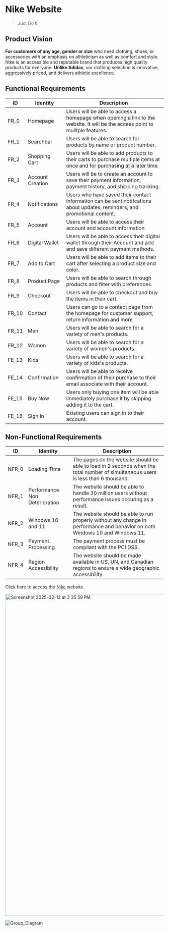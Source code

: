 # Nike Website
>Just Do It

## Product Vision
**For customers of any age, gender or size** who need clothing, shoes, or accessories with an emphasis on athleticism as well as comfort and style. Nike is an accessible and reputable brand that produces high quality products for everyone. **Unlike Adidas**, our clothing selection is innovative, aggressively priced, and delivers athletic excellence.

## Functional Requirements

| ID | Identity | Description |
| ----------- | ----------- | ------|
| FR_0 | Homepage | Users will be able to access a homepage when opening a link to the website. It will be the access point to mulitple features. |
| FR_1 | Searchbar | Users will be able to search for products by name or product number. |
| FR_2 | Shopping Cart | Users will be able to add products to their carts to purchase multiple items at once and for purchasing at a later time. |
| FR_3 | Account Creation | Users will be to create an account to save their payment information, payment history, and shipping tracking. |
| FR_4 | Notifications | Users who have saved their contact information can be sent notifcations about updates, reminders, and promotional content. | 
| FR_5 | Account | Users will be able to access their account and account information |
| FR_6 | Digital Wallet | Users will be able to access their digital wallet through their Account and add and save different payment methods. |
| FR_7 | Add to Cart | Users will be able to add items to their cart after selecting a product size and color. |
| FR_8 | Product Page | Users will be able to search through products and filter with preferences. |
| FR_9 | Checkout | Users will be able to checkout and buy the items in their cart. |
| FR_10 | Contact | Users can go to a contact page from the homepage for customer support, return information and more |
| FR_11 | Men | Users will be able to search for a variety of men's products. |
| FR_12 | Women | Users will be able to search for a variety of women's products. |
| FE_13 | Kids | Users will be able to search for a variety of kids's products. |
| FE_14 | Confirmation | Users will be able to receive confirmation of their purchase to their email associate with their account. |
| FE_15 | Buy Now | Users only buying one item will be able immediately purchase it by skipping adding it to the cart. |
| FE_16 | Sign In | Existing users can sign in to their account. |


## Non-Functional Requirements

| ID | Identity | Description |
| ----------- | ----------- | ------|
| NFR_0 | Loading Time | The pages on the website should be able to load in 2 seconds when the total number of simultaneous users is less than 6 thousand. |
| NFR_1 | Performance Non Deterioration | The website should be able to handle 30 million users without performance issues occuring as a result. |
| NFR_2 | Windows 10 and 11 | The website should be able to run properly without any change in performance and behavior on both Windows 10 and Windows 11.  |
| NFR_3 | Payment Processing | The payment process must be compliant with the PCI DSS. |
| NFR_4 | Region Accessibility | The website should be made available in US, UN, and Canadian regions to ensure a wide geographic accessibility.| 



Click here to access the [Nike](https://www.nike.com/?cp=41180663293_search_-nike-g-20300414621-152206248604-e-c&dplnk=member&gad_source=1&gclid=CjwKCAiA5Ka9BhB5EiwA1ZVtvC61qk7HCX20KI1YEGTqYOVzCoyOw9Pw7y2o3CnnP37U1uEugSMzyRoCKoMQAvD_BwE&gclsrc=aw.ds) website


<img width="1021" alt="Screenshot 2025-02-12 at 3 35 59 PM" src="https://github.com/user-attachments/assets/c48d0a03-195d-4361-8c09-db2f11c6b32c" />

![Group_Diagram](https://github.com/user-attachments/assets/cf9f5ece-d1df-4d96-9e44-b73e05507a8b)
